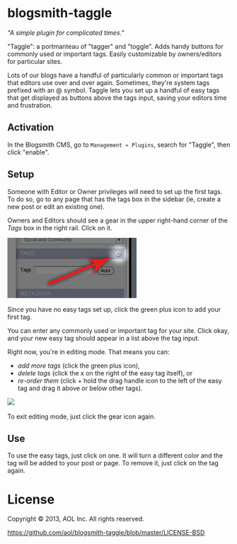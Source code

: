blogsmith-taggle
====================

*"A simple plugin for complicated times."*

"Taggle": a portmanteau of "tagger" and "toggle". Adds handy buttons for commonly used or important tags. Easily customizable by owners/editors for particular sites.

Lots of our blogs have a handful of particularly common or important tags that editors use over and over again. Sometimes, they're system tags prefixed with an @ symbol. Taggle lets you set up a handful of easy tags that get displayed as buttons above the tags input, saving your editors time and frustration.

Activation
----------

In the Blogsmith CMS, go to `Management » Plugins`, search for "Taggle", then click "enable".

Setup
-----

Someone with Editor or Owner privileges will need to set up the first tags. To do so, go to any page that has the tags box in the sidebar (ie, create a new post or edit an existing one).

Owners and Editors should see a gear in the upper right-hand corner of the *Tags* box in the right rail. Click on it.

![](/assets/images/setup.png?raw=true)

Since you have no easy tags set up, click the green plus icon to add your first tag.

You can enter any commonly used or important tag for your site. Click okay, and your new easy tag should appear in a list above the tag input.

Right now, you're in editing mode. That means you can:

* *add more tags* (click the green plus icon),
* *delete tags* (click the x on the right of the easy tag itself), or
* *re-order them* (click + hold the drag handle icon to the left of the easy tag and drag it above or below other tags).

![](/assets/images/edit-mode.png?raw=true)

To exit editing mode, just click the gear icon again.

Use
---

To use the easy tags, just click on one. It will turn a different color and the tag will be added to your post or page. To remove it, just click on the tag again.

License
=======

Copyright © 2013, AOL Inc. All rights reserved.

https://github.com/aol/blogsmith-taggle/blob/master/LICENSE-BSD
